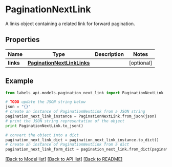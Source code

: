 # PaginationNextLink

A links object containing a related link for forward pagination.

## Properties
Name | Type | Description | Notes
------------ | ------------- | ------------- | -------------
**links** | [**PaginationNextLinkLinks**](PaginationNextLinkLinks.md) |  | [optional] 

## Example

```python
from labels_api.models.pagination_next_link import PaginationNextLink

# TODO update the JSON string below
json = "{}"
# create an instance of PaginationNextLink from a JSON string
pagination_next_link_instance = PaginationNextLink.from_json(json)
# print the JSON string representation of the object
print PaginationNextLink.to_json()

# convert the object into a dict
pagination_next_link_dict = pagination_next_link_instance.to_dict()
# create an instance of PaginationNextLink from a dict
pagination_next_link_form_dict = pagination_next_link.from_dict(pagination_next_link_dict)
```
[[Back to Model list]](../README.md#documentation-for-models) [[Back to API list]](../README.md#documentation-for-api-endpoints) [[Back to README]](../README.md)


